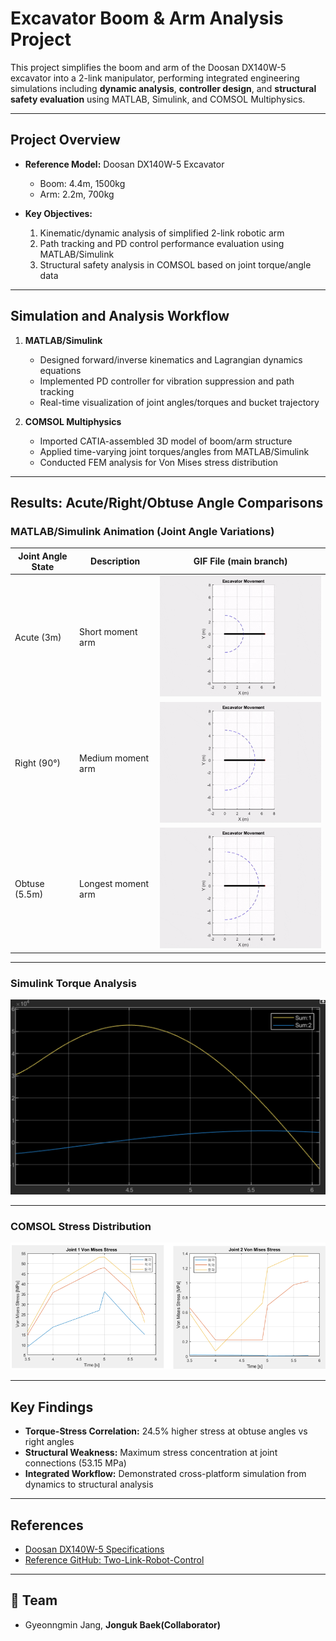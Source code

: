 # Excavator Boom & Arm Analysis Project

This project simplifies the boom and arm of the Doosan DX140W-5 excavator into a 2-link manipulator, performing integrated engineering simulations including **dynamic analysis**, **controller design**, and **structural safety evaluation** using MATLAB, Simulink, and COMSOL Multiphysics.

---

## Project Overview

- **Reference Model:** Doosan DX140W-5 Excavator  
  - Boom: 4.4m, 1500kg  
  - Arm: 2.2m, 700kg

- **Key Objectives:**  
  1. Kinematic/dynamic analysis of simplified 2-link robotic arm  
  2. Path tracking and PD control performance evaluation using MATLAB/Simulink  
  3. Structural safety analysis in COMSOL based on joint torque/angle data

---

## Simulation and Analysis Workflow

1. **MATLAB/Simulink**  
   - Designed forward/inverse kinematics and Lagrangian dynamics equations  
   - Implemented PD controller for vibration suppression and path tracking  
   - Real-time visualization of joint angles/torques and bucket trajectory  

2. **COMSOL Multiphysics**  
   - Imported CATIA-assembled 3D model of boom/arm structure  
   - Applied time-varying joint torques/angles from MATLAB/Simulink  
   - Conducted FEM analysis for Von Mises stress distribution  

---

## Results: Acute/Right/Obtuse Angle Comparisons

### MATLAB/Simulink Animation (Joint Angle Variations)
| Joint Angle State | Description          | GIF File (main branch)     |
|-------------------|----------------------|----------------------------|
| Acute (3m)        | Short moment arm     | ![Acute](3m.gif)           |
| Right (90°)       | Medium moment arm    | ![Right](90degrees.gif)    |
| Obtuse (5.5m)     | Longest moment arm   | ![Obtuse](5.5m.gif)        |

---

### Simulink Torque Analysis
![Torque Characteristics](Torque.png)

---

### COMSOL Stress Distribution
![Von Mises Stress](Von_Mises_Stress_Graphs.png)

---

## Key Findings

- **Torque-Stress Correlation:** 24.5% higher stress at obtuse angles vs right angles  
- **Structural Weakness:** Maximum stress concentration at joint connections (53.15 MPa)  
- **Integrated Workflow:** Demonstrated cross-platform simulation from dynamics to structural analysis  

---

## References

- [Doosan DX140W-5 Specifications](https://blog.naver.com/PostView.nhn?blogId=cetec16&logNo=221088986488)  
- [Reference GitHub: Two-Link-Robot-Control](https://github.com/AminPmi/Two-Link-Robot-Control)

---

## 👥 Team

- Gyeonngmin Jang, **Jonguk Baek(Collaborator)**
